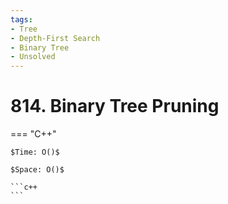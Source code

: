 ```yaml
---
tags:
- Tree
- Depth-First Search
- Binary Tree
- Unsolved
---
```



# 814. Binary Tree Pruning

=== "C++"

    $Time: O()$

    $Space: O()$

    ```c++
    ```